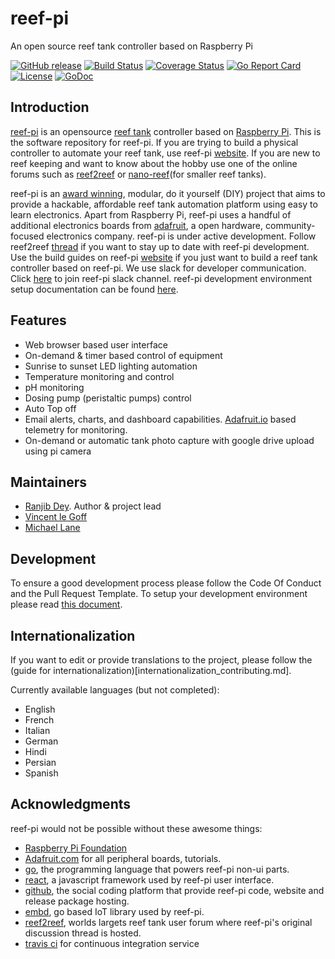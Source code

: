 # reef-pi

An open source reef tank controller based on Raspberry Pi

[![GitHub release](https://img.shields.io/github/release/reef-pi/reef-pi.svg)](https://github.com/reef-pi/reef-pi/releases)
[![Build Status](https://travis-ci.org/reef-pi/reef-pi.png?branch=master)](https://travis-ci.org/reef-pi/reef-pi)
[![Coverage Status](https://codecov.io/gh/reef-pi/reef-pi/branch/master/graph/badge.svg)](https://codecov.io/gh/reef-pi/reef-pi)
[![Go Report Card](https://goreportcard.com/badge/reef-pi/reef-pi)](https://goreportcard.com/report/reef-pi/reef-pi)
[![License](https://img.shields.io/badge/License-Apache%202.0-blue.svg)](https://github.com/reef-pi/reef-pi/blob/master/LICENSE.txt)
[![GoDoc](https://godoc.org/github.com/reef-pi/reef-pi?status.svg)](https://godoc.org/github.com/reef-pi/reef-pi)

## Introduction

[reef-pi](http://reef-pi.com) is an opensource [reef tank](https://en.wikipedia.org/wiki/Reef_aquarium) controller based on  [Raspberry Pi](https://www.raspberrypi.org/). This is the software repository for reef-pi. If you are trying to build a physical controller to automate your reef tank, use reef-pi [website](http://reef-pi.com). If you are new to reef keeping and want to know about the hobby use one of the online forums such as [reef2reef](https://www.reef2reef.com/) or [nano-reef](https://www.nano-reef.com/)(for smaller reef tanks).


reef-pi is an [award winning](https://reef-pi.github.io/blogs/makerfaire-2017/), modular, do it yourself (DIY) project that aims to provide a hackable, affordable reef tank automation platform using easy to learn electronics. Apart from Raspberry Pi, reef-pi uses a handful of additional electronics boards from [adafruit](https://www.adafruit.com/), a open hardware, community-focused electronics company. reef-pi is under active development. Follow reef2reef [thread](http://www.reef2reef.com/threads/reef-pi-an-open-source-raspberry-pi-based-reef-tank-controller.289256/) if you want to stay up to date with reef-pi development. Use the build guides on reef-pi [website](http://reef-pi.com) if you just want to build a reef tank controller based on reef-pi. We use slack for developer communication. Click [here](https://join.slack.com/t/reef-pi/shared_invite/enQtNDI4NzM4MjEzNDk1LWQzMzMxN2I5MDhmNGFlNjdjZGEyYTAwYTBkN2Y5NjIzODkxMmNlYjFlYTk2ZDM0MjRmOGUwNzBhY2FmZTVhMjg) to join reef-pi slack channel. reef-pi development environment setup documentation can be found [here](https://reef-pi.github.io/additional-documentation/development/).


## Features

- Web browser based user interface
- On-demand & timer based control of equipment
- Sunrise to sunset LED lighting automation
- Temperature monitoring and control
- pH monitoring
- Dosing pump (peristaltic pumps) control
- Auto Top off
- Email alerts, charts, and dashboard capabilities. [Adafruit.io](https://io.adafruit.com/) based telemetry for monitoring.
- On-demand or automatic tank photo capture with google drive upload using pi camera


## Maintainers

- [Ranjib Dey](https://github.com/ranjib). Author & project lead
- [Vincent le Goff](https://github.com/zekth)
- [Michael Lane](https://github.com/Ranthalion)


## Development

To ensure a good development process please follow the Code Of Conduct and the Pull Request Template. To setup your development environment please read [this document](development_environment.md).

## Internationalization

If you want to edit or provide translations to the project, please follow the (guide for internationalization)[internationalization_contributing.md].

Currently available languages (but not completed):

- English
- French
- Italian
- German
- Hindi
- Persian
- Spanish

## Acknowledgments

reef-pi would not be possible without these awesome things:

  - [Raspberry Pi Foundation](https://www.raspberrypi.org/)
  - [Adafruit.com](https://www.adafruit.com/) for all peripheral boards, tutorials.
  - [go](https://golang.org/), the programming language that powers reef-pi non-ui parts.
  - [react](https://reactjs.org/), a javascript framework used by reef-pi user interface.
  - [github](https://github.com/), the social coding platform that provide reef-pi code, website and release package hosting.
  - [embd](http://embd.kidoman.io/), go based IoT library used by reef-pi.
  - [reef2reef](https://www.reef2reef.com/), worlds largets reef tank user forum where reef-pi's original discussion thread is hosted.
  - [travis ci](https://travis-ci.org/) for continuous integration service

